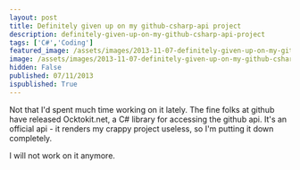 ```yaml
---
layout: post
title: Definitely given up on my github-csharp-api project
description: definitely-given-up-on-my-github-csharp-api-project
tags: ['C#','Coding']
featured_image: /assets/images/2013-11-07-definitely-given-up-on-my-github-csharp-api-project.webp
image: /assets/images/2013-11-07-definitely-given-up-on-my-github-csharp-api-project.webp
hidden: False
published: 07/11/2013
ispublished: True
---
```

Not that I'd spent much time working on it lately. The fine folks at github have released Ocktokit.net, a C# library for accessing the github api. It's an official api - it renders my crappy project useless, so I'm putting it down completely.

I will not work on it anymore.
